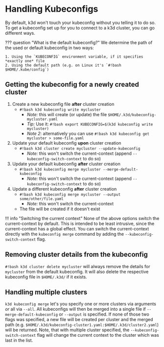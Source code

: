 # Handling Kubeconfigs

By default, k3d won't touch your kubeconfig without you telling it to do so.
To get a kubeconfig set up for you to connect to a k3d cluster, you can go different ways.

??? question "What is the default kubeconfig?"
    We determine the path of the used or default kubeconfig in two ways:

    1. Using the `KUBECONFIG` environment variable, if it specifies *exactly one* file
    2. Using the default path (e.g. on Linux it's `#!bash $HOME/.kube/config`)

## Getting the kubeconfig for a newly created cluster

1. Create a new kubeconfig file **after** cluster creation
    - `#!bash k3d kubeconfig write mycluster`
      - *Note:* this will create (or update) the file `$HOME/.k3d/kubeconfig-mycluster.yaml`
      - *Tip:* Use it: `#!bash export KUBECONFIG=$(k3d kubeconfig write mycluster)`
      - *Note 2*: alternatively you can use `#!bash k3d kubeconfig get mycluster > some-file.yaml`
2. Update your default kubeconfig **upon** cluster creation
    - `#!bash k3d cluster create mycluster --update-kubeconfig`
        - *Note:* this won't switch the current-context (append `--kubeconfig-switch-context` to do so)
3. Update your default kubeconfig **after** cluster creation
    - `#!bash k3d kubeconfig merge mycluster --merge-default-kubeconfig`
        - *Note:* this won't switch the current-context (append `--kubeconfig-switch-context` to do so)
4. Update a different kubeconfig **after** cluster creation
    - `#!bash k3d kubeconfig merge mycluster --output some/other/file.yaml`
        - *Note:* this won't switch the current-context
    - The file will be created if it doesn't exist

!!! info "Switching the current context"
    None of the above options switch the current-context by default.
    This is intended to be least intrusive, since the current-context has a global effect.
    You can switch the current-context directly with the `kubeconfig merge` command by adding the `--kubeconfig-switch-context` flag.

## Removing cluster details from the kubeconfig

`#!bash k3d cluster delete mycluster` will always remove the details for `mycluster` from the default kubeconfig.
It will also delete the respective kubeconfig file in `$HOME/.k3d/` if it exists.

## Handling multiple clusters

`k3d kubeconfig merge` let's you specify one or more clusters via arguments _or_ all via `--all`.
All kubeconfigs will then be merged into a single file if `--merge-default-kubeconfig` or `--output` is specified.
If none of those two flags was specified, a new file will be created per cluster and the merged path (e.g. `$HOME/.k3d/kubeconfig-cluster1.yaml:$HOME/.k3d/cluster2.yaml`) will be returned.
Note, that with multiple cluster specified, the `--kubeconfig-switch-context` flag will change the current context to the cluster which was last in the list.
